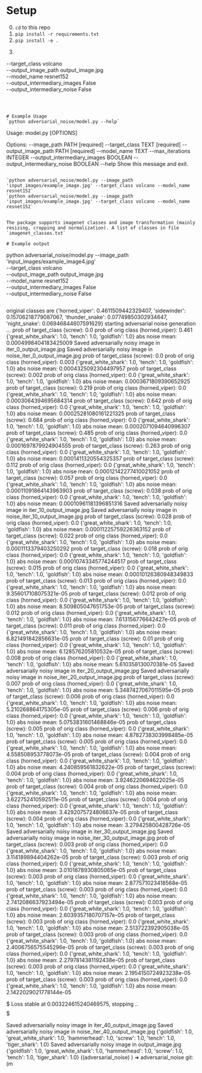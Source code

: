 # Setup
0.  `cd` to this repo
1. `pip install -r requirements.txt`
2. `pip install -e .`
3. ```python adversarial_noise/model.py --image_path 'input_images/example_image4.jpg' \
  --target_class volcano \
  --output_image_path output_image.jpg \
  --model_name resnet152 \
  --output_intermediary_images False \
  --output_intermediary_noise False
```



# Example Usage
`python adversarial_noise/model.py --help`
```
Usage: model.py [OPTIONS]

Options:
  --image_path PATH               [required]
  --target_class TEXT             [required]
  --output_image_path PATH        [required]
  --model_name TEXT
  --max_iterations INTEGER
  --output_intermediary_images BOOLEAN
  --output_intermediary_noise BOOLEAN
  --help                          Show this message and exit.
```

`python adversarial_noise/model.py --image_path 'input_images/example_image.jpg' --target_class volcano --model_name resnet152`
`python adversarial_noise/model.py --image_path 'input_images/example_image.jpg' --target_class volcano --model_name resnet152`


The package supports imagenet classes and image transformation (mainly resizing, cropping and normalization). A list of classes in file `imagenet_classes.txt`

# Example output 
```
python adversarial_noise/model.py --image_path 'input_images/example_image4.jpg' \
  --target_class volcano \
  --output_image_path output_image.jpg \
  --model_name resnet152 \
  --output_intermediary_images False \
  --output_intermediary_noise False
```

```
original classes are {'horned_viper': 0.4611509442329407, 'sidewinder': 0.15706218779087067, 'thunder_snake': 0.07749850302934647, 'night_snake': 0.06946844607591629}
starting adversarial noise generation ...
prob of target_class (screw):  0.0  prob of orig class (horned_viper):  0.461 {'great_white_shark': 1.0, 'tench': 1.0, 'goldfish': 1.0}
abs noise mean:  0.0004998404183425009
Saved adversarially noisy image in  iter_0_output_image.jpg
Saved adversarially noisy image in  noise_iter_0_output_image.jpg
prob of target_class (screw):  0.0  prob of orig class (horned_viper):  0.003 {'great_white_shark': 1.0, 'tench': 1.0, 'goldfish': 1.0}
abs noise mean:  0.0004325092304497957
prob of target_class (screw):  0.002  prob of orig class (horned_viper):  0.0 {'great_white_shark': 1.0, 'tench': 1.0, 'goldfish': 1.0}
abs noise mean:  0.0003671809390652925
prob of target_class (screw):  0.219  prob of orig class (horned_viper):  0.0 {'great_white_shark': 1.0, 'tench': 1.0, 'goldfish': 1.0}
abs noise mean:  0.0003064394695684314
prob of target_class (screw):  0.642  prob of orig class (horned_viper):  0.0 {'great_white_shark': 1.0, 'tench': 1.0, 'goldfish': 1.0}
abs noise mean:  0.00025281080161221325
prob of target_class (screw):  0.684  prob of orig class (horned_viper):  0.0 {'great_white_shark': 1.0, 'tench': 1.0, 'goldfish': 1.0}
abs noise mean:  0.0002071094640996307
prob of target_class (screw):  0.485  prob of orig class (horned_viper):  0.0 {'great_white_shark': 1.0, 'tench': 1.0, 'goldfish': 1.0}
abs noise mean:  0.0001697879924904555
prob of target_class (screw):  0.263  prob of orig class (horned_viper):  0.0 {'great_white_shark': 1.0, 'tench': 1.0, 'goldfish': 1.0}
abs noise mean:  0.0001411320554325357
prob of target_class (screw):  0.112  prob of orig class (horned_viper):  0.0 {'great_white_shark': 1.0, 'tench': 1.0, 'goldfish': 1.0}
abs noise mean:  0.00012142277410021052
prob of target_class (screw):  0.057  prob of orig class (horned_viper):  0.0 {'great_white_shark': 1.0, 'tench': 1.0, 'goldfish': 1.0}
abs noise mean:  0.00011091864143963903
prob of target_class (screw):  0.038  prob of orig class (horned_viper):  0.0 {'great_white_shark': 1.0, 'tench': 1.0, 'goldfish': 1.0}
abs noise mean:  0.00010961181396851316
Saved adversarially noisy image in  iter_10_output_image.jpg
Saved adversarially noisy image in  noise_iter_10_output_image.jpg
prob of target_class (screw):  0.028  prob of orig class (horned_viper):  0.0 {'great_white_shark': 1.0, 'tench': 1.0, 'goldfish': 1.0}
abs noise mean:  0.00011225759226363152
prob of target_class (screw):  0.022  prob of orig class (horned_viper):  0.0 {'great_white_shark': 1.0, 'tench': 1.0, 'goldfish': 1.0}
abs noise mean:  0.0001113379403250292
prob of target_class (screw):  0.018  prob of orig class (horned_viper):  0.0 {'great_white_shark': 1.0, 'tench': 1.0, 'goldfish': 1.0}
abs noise mean:  0.00010743345774244517
prob of target_class (screw):  0.015  prob of orig class (horned_viper):  0.0 {'great_white_shark': 1.0, 'tench': 1.0, 'goldfish': 1.0}
abs noise mean:  0.00010126380948349833
prob of target_class (screw):  0.013  prob of orig class (horned_viper):  0.0 {'great_white_shark': 1.0, 'tench': 1.0, 'goldfish': 1.0}
abs noise mean:  9.356017108075321e-05
prob of target_class (screw):  0.012  prob of orig class (horned_viper):  0.0 {'great_white_shark': 1.0, 'tench': 1.0, 'goldfish': 1.0}
abs noise mean:  8.509805047651753e-05
prob of target_class (screw):  0.012  prob of orig class (horned_viper):  0.0 {'great_white_shark': 1.0, 'tench': 1.0, 'goldfish': 1.0}
abs noise mean:  7.613156776642427e-05
prob of target_class (screw):  0.011  prob of orig class (horned_viper):  0.0 {'great_white_shark': 1.0, 'tench': 1.0, 'goldfish': 1.0}
abs noise mean:  6.821491842856631e-05
prob of target_class (screw):  0.01  prob of orig class (horned_viper):  0.0 {'great_white_shark': 1.0, 'tench': 1.0, 'goldfish': 1.0}
abs noise mean:  6.128576205810532e-05
prob of target_class (screw):  0.008  prob of orig class (horned_viper):  0.0 {'great_white_shark': 1.0, 'tench': 1.0, 'goldfish': 1.0}
abs noise mean:  5.610358130070381e-05
Saved adversarially noisy image in  iter_20_output_image.jpg
Saved adversarially noisy image in  noise_iter_20_output_image.jpg
prob of target_class (screw):  0.007  prob of orig class (horned_viper):  0.0 {'great_white_shark': 1.0, 'tench': 1.0, 'goldfish': 1.0}
abs noise mean:  5.3487427067011595e-05
prob of target_class (screw):  0.006  prob of orig class (horned_viper):  0.0 {'great_white_shark': 1.0, 'tench': 1.0, 'goldfish': 1.0}
abs noise mean:  5.210268864175305e-05
prob of target_class (screw):  0.006  prob of orig class (horned_viper):  0.0 {'great_white_shark': 1.0, 'tench': 1.0, 'goldfish': 1.0}
abs noise mean:  5.0753831601468846e-05
prob of target_class (screw):  0.005  prob of orig class (horned_viper):  0.0 {'great_white_shark': 1.0, 'tench': 1.0, 'goldfish': 1.0}
abs noise mean:  4.8782738303998485e-05
prob of target_class (screw):  0.005  prob of orig class (horned_viper):  0.0 {'great_white_shark': 1.0, 'tench': 1.0, 'goldfish': 1.0}
abs noise mean:  4.558508953778073e-05
prob of target_class (screw):  0.004  prob of orig class (horned_viper):  0.0 {'great_white_shark': 1.0, 'tench': 1.0, 'goldfish': 1.0}
abs noise mean:  4.240859561832622e-05
prob of target_class (screw):  0.004  prob of orig class (horned_viper):  0.0 {'great_white_shark': 1.0, 'tench': 1.0, 'goldfish': 1.0}
abs noise mean:  3.9246220694622025e-05
prob of target_class (screw):  0.004  prob of orig class (horned_viper):  0.0 {'great_white_shark': 1.0, 'tench': 1.0, 'goldfish': 1.0}
abs noise mean:  3.622752410592511e-05
prob of target_class (screw):  0.004  prob of orig class (horned_viper):  0.0 {'great_white_shark': 1.0, 'tench': 1.0, 'goldfish': 1.0}
abs noise mean:  3.4292075724806637e-05
prob of target_class (screw):  0.004  prob of orig class (horned_viper):  0.0 {'great_white_shark': 1.0, 'tench': 1.0, 'goldfish': 1.0}
abs noise mean:  3.279425800428726e-05
Saved adversarially noisy image in  iter_30_output_image.jpg
Saved adversarially noisy image in  noise_iter_30_output_image.jpg
prob of target_class (screw):  0.003  prob of orig class (horned_viper):  0.0 {'great_white_shark': 1.0, 'tench': 1.0, 'goldfish': 1.0}
abs noise mean:  3.114189894404262e-05
prob of target_class (screw):  0.003  prob of orig class (horned_viper):  0.0 {'great_white_shark': 1.0, 'tench': 1.0, 'goldfish': 1.0}
abs noise mean:  3.0101678930805065e-05
prob of target_class (screw):  0.003  prob of orig class (horned_viper):  0.0 {'great_white_shark': 1.0, 'tench': 1.0, 'goldfish': 1.0}
abs noise mean:  2.877571023418568e-05
prob of target_class (screw):  0.003  prob of orig class (horned_viper):  0.0 {'great_white_shark': 1.0, 'tench': 1.0, 'goldfish': 1.0}
abs noise mean:  2.7412086637923494e-05
prob of target_class (screw):  0.003  prob of orig class (horned_viper):  0.0 {'great_white_shark': 1.0, 'tench': 1.0, 'goldfish': 1.0}
abs noise mean:  2.6039357180707157e-05
prob of target_class (screw):  0.003  prob of orig class (horned_viper):  0.0 {'great_white_shark': 1.0, 'tench': 1.0, 'goldfish': 1.0}
abs noise mean:  2.513722392905038e-05
prob of target_class (screw):  0.003  prob of orig class (horned_viper):  0.0 {'great_white_shark': 1.0, 'tench': 1.0, 'goldfish': 1.0}
abs noise mean:  2.4006756575545296e-05
prob of target_class (screw):  0.003  prob of orig class (horned_viper):  0.0 {'great_white_shark': 1.0, 'tench': 1.0, 'goldfish': 1.0}
abs noise mean:  2.2797814381192438e-05
prob of target_class (screw):  0.003  prob of orig class (horned_viper):  0.0 {'great_white_shark': 1.0, 'tench': 1.0, 'goldfish': 1.0}
abs noise mean:  2.1954150724923238e-05
prob of target_class (screw):  0.003  prob of orig class (horned_viper):  0.0 {'great_white_shark': 1.0, 'tench': 1.0, 'goldfish': 1.0}
abs noise mean:  2.1422029021778144e-05


$$$$$$$$$
Loss stable  at 0.003224615240469575, stopping .. 
$$$$$$$$$


Saved adversarially noisy image in  iter_40_output_image.jpg
Saved adversarially noisy image in  noise_iter_40_output_image.jpg
{'goldfish': 1.0,
 'great_white_shark': 1.0,
 'hammerhead': 1.0,
 'screw': 1.0,
 'tench': 1.0,
 'tiger_shark': 1.0}
Saved adversarially noisy image in  output_image.jpg
{'goldfish': 1.0,
 'great_white_shark': 1.0,
 'hammerhead': 1.0,
 'screw': 1.0,
 'tench': 1.0,
 'tiger_shark': 1.0}
((adversarial_noise) ) ➜  adversarial_noise git:(m
```


